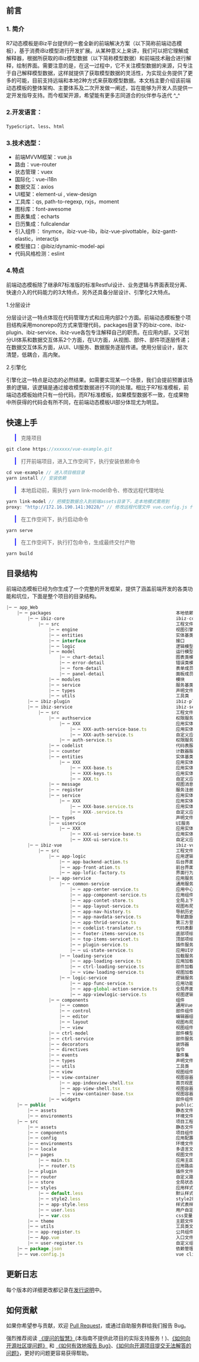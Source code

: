 ## 前言

### 1. 简介

R7动态模板是iBiz平台提供的一套全新的前端解决方案（以下简称前端动态模板），基于消费iBiz模型进行开发扩展。从某种意义上来讲，我们可以把它理解成解释器，根据所获取的iBiz模型数据（以下简称模型数据）和前端技术融合进行解释，绘制界面。需要注意的是，在这一过程中，它不关注模型数据的来源，只专注于自己解释模型数据，这样就提供了获取模型数据的灵活性，为实现业务提供了更多的可能，目前支持远端和本地2种方式来获取模型数据。本文档主要介绍该前端动态模板的整体架构、主要体系及二次开发做一阐述，旨在能够为开发人员提供一定开发指导支持。而今框架开源，希望能有更多志同道合的伙伴参与迭代 ^_^

### 2.开发语言：

`TypeScript`、`less`、`html`

### 3.技术选型：

- 前端MVVM框架：vue.js
- 路由：vue-router
- 状态管理：vuex
- 国际化：vue-i18n
- 数据交互：axios
- UI框架：element-ui , view-design
- 工具库：qs, path-to-regexp, rxjs，moment
- 图标库：font-awesome
- 图表集成：echarts
- 日历集成：fullcalendar
- 引入组件： tinymce，ibiz-vue-lib，ibiz-vue-pivottable，ibiz-gantt-elastic，interactjs
- 模型接口：@ibiz/dynamic-model-api 
- 代码风格检测：eslint

### 4.特点

前端动态模板除了继承R7标准版的标准Restful设计、业务逻辑与界面表现分离、快速介入的代码能力的3大特点，另外还具备分层设计、引擎化2大特点。

1.分层设计

分层设计这一特点体现在代码管理方式和应用内部2个方面。前端动态模板整个项目结构采用monorepo的方式来管理代码，packages目录下的ibiz-core、ibiz-plugin、ibiz-service、ibiz-vue各包专注解释自己的职责。在应用内部，又可划分UI体系和数据交互体系2个方面，在UI方面，从视图、部件、部件项逐层传递；在数据交互体系方面，从UI、UI服务、数据服务逐层传递。使用分层设计，层次清楚，低耦合，高内聚。

2.引擎化

引擎化这一特点是动态的必然结果。如需要实现某一个场景，我们会提前预置该场景的逻辑，该逻辑是通过接收模型数据进行不同的处理。相比于R7标准模板，前端动态模板始终只有一份代码，而R7标准模板，如果模型数据不一致，在成果物中所获得的代码会有所不同，在前端动态模板UI部分体现尤为明显。

## 快速上手

<blockquote style="border-color: blue;"><p>克隆项目</p></blockquote>

```javascript
git clone https://xxxxxx/vue-example.git
```

<blockquote style="border-color: blue;"><p>打开前端项目，进入工作空间下，执行安装依赖命令</p></blockquote>

```javascript
cd vue-example // 进入项目根目录
yarn install // 安装依赖
```

<blockquote style="border-color: blue;"><p>本地启动前，需执行 yarn link-model命令、修改远程代理地址</p></blockquote>

```javascript
yarn link-model // 把模型数据合入到前端assets目录下，走本地模式需用到
proxy: "http://172.16.190.141:30228/" // 修改远程代理文件 vue.config.js 代理地址
```

<blockquote style="border-color: blue;"><p>在工作空间下，执行启动命令</p></blockquote>

```
yarn serve
```

<blockquote style="border-color: blue;"><p>在工作空间下，执行打包命令，生成最终交付产物</p></blockquote>

```javascript
yarn build
```

## 目录结构

前端动态模板已经为你生成了一个完整的开发框架，提供了涵盖前端开发的各类功能和坑位，下面是整个项目的目录结构。

```javascript
|─ ─ app_Web
	|─ ─ packages												本地依赖包
		|─ ─ ibiz-core											ibiz-core核心依赖包
			|─ ─ src											工程文件夹
				|─ ─ engine										视图引擎
				|─ ─ entities									实体基类
				|─ ─ interface									接口
				|─ ─ logic										逻辑模型
				|─ ─ model										运行模型
					|─ ─ chart-detail							图表类模型
					|─ ─ error-detail							错误类模型
					|─ ─ form-detail							表单成员模型
					|─ ─ panel-detail							面板成员模型
				|─ ─ modules									模块
				|─ ─ service									服务基类
				|─ ─ types										声明文件
				|─ ─ utils										工具类
		|─ ─ ibiz-plugin										ibiz-plugin插件依赖包
		|─ ─ ibiz-service										ibiz-service服务依赖包
			|─ ─ src											工程文件夹
				|─ ─ authservice								权限服务
					|─ ─ XXX									应用实体名称
						|─ ─ XXX-auth-service-base.ts			应用实体权限服务文件
						|─ ─ XXX-auth-service.ts				自定义应用实体权限服务文件
					|─ ─ auth-service.ts						权限服务基类
				|─ ─ codelist									代码表服务
				|─ ─ counter									计数器服务
				|─ ─ entities									实体基类
					|─ ─ XXX									应用实体名称
						|─ ─ XXX-base.ts						应用实体基类文件
						|─ ─ XXX-keys.ts						应用实体属性文件
						|─ ─ XXX.ts								自定义应用实体文件	
				|─ ─ message									视图消息服务
				|─ ─ register									服务注册中心
				|─ ─ service									应用实体服务
					|─ ─ XXX									应用实体名称
						|─ ─ XXX-base.service.ts				应用实体服务文件
						|─ ─ XXX-.service.ts					自定义应用实体服务文件
				|─ ─ types										声明文件
				|─ ─ uiservice									UI服务
					|─ ─ XXX									应用实体名称
						|─ ─ XXX-ui-service-base.ts				应用实体UI服务文件
						|─ ─ XXX-ui-service.ts					自定义应用实体UI服务文件
		|─ ─ ibiz-vue											ibiz-vue Vue组件依赖包
			|─ ─ src											工程文件夹
				|─ ─ app-logic									应用逻辑
					|─ ─ app-backend-action.ts					后台界面行为
					|─ ─ app-front-ation.ts						前台界面行为
					|─ ─ app-lofic-factory.ts					界面行为工厂
				|─ ─ app-service								应用服务
					|─ ─ common-service							通用服务
						|─ ─ app-center-service.ts				应用中心服务
						|─ ─ app-component-sercice.ts			应用组件服务
						|─ ─ app-contet-store.ts				全局上下文仓库基类
						|─ ─ app-layout-service.ts				视图布局服务
						|─ ─ app-nav-history.ts					导航历史记录项
						|─ ─ app-navdata-service.ts				导航数据服务
						|─ ─ app-thrid-service.ts				第三方登录服务
						|─ ─ codelist-translator.ts				代码表翻译服务
						|─ ─ footer-items-service.ts			底部项绘制服务
						|─ ─ top-items-servicet.ts				顶部项绘制服务
						|─ ─ plugin-service.ts					插件服务
						|─ ─ ui-state-service.ts				应用UI状态管理服务
					|─ ─ loading-service						加载服务
						|─ ─ app-loading-service.ts				应用加载服务
						|─ ─ ctrl-loading-service.ts			部件加载服务
						|─ ─ view-loading-service.ts			视图加载服务
					|─ ─ logic-service							逻辑服务
						|─ ─ app-func-service.ts				应用功能服务
						|─ ─ app-global-action-service.ts		全局界面行为服务
						|─ ─ app-viewlogic-service.ts			视图逻辑服务
				|─ ─ components									组件
					|─ ─ common									通用Vue组件
					|─ ─ control								部件组件
					|─ ─ editor									编辑器组件
					|─ ─ layout									视图布局组件
					|─ ─ view									视图组件
				|─ ─ ctrl-model									部件模型类
				|─ ─ ctrl-service								部件服务
				|─ ─ decorators									装饰器
				|─ ─ directives									指令
				|─ ─ events										事件集
				|─ ─ types										声明文件
				|─ ─ utils										工具类
				|─ ─ view										视图组件基类
				|─ ─ view-container								视图容器
					|─ ─ app-indexview-shell.tsx				首页视图容器
					|─ ─ app-view-shell.tsx						视图容器
					|─ ─ view-container-base.tsx				视图容器基类
				|─ ─ widgets									部件组件基类
	|─ ─ public													public文件夹
		|─ ─ assets												静态文件夹
		|─ ─ environments										环境文件
	|─ ─ src													项目工程文件夹
		|─ ─ assets												静态文件夹
		|─ ─ components											项目组件
		|─ ─ config												应用配置
		|─ ─ environments										环境文件
		|─ ─ locale												多语言文件
		|─ ─ pages												视图文件
			|─ ─ main.ts										应用主函数入口
			|─ ─ router.ts										应用路由管理
		|─ ─ plugin												插件文件夹
		|─ ─ router												自定义路由配置
		|─ ─ store												全局状态管理
		|─ ─ styles												应用样式文件夹
			|─ ─ default.less									默认样式
			|─ ─ style2.less									style2样式
			|─ ─ app-style.less									样式表样式
			|─ ─ user.less										用户自定义样式
			|─ ─ var.css										css变量定义文件
		|─ ─ theme												主题文件夹
		|─ ─ utils												工具类文件
        |─ ─ app-register.ts									公共组件全局注册
        |─ ─ App.vue											入口文件
        |─ ─ user-register.ts									自定义组件全局注册
	|─ ─ package.json											依赖管理文件
	|─ ─ vue.config.js											vue cli配置
```

## 更新日志

每个版本的详细更改都记录在[发行说明](CHANGELOG.md)中。

## 如何贡献

如果你希望参与贡献，欢迎 [Pull Request](<http://demo.ibizlab.cn/ibiz_r7/vue_r7/issues/new>)，或通过自助服务群给我们报告 Bug。

强烈推荐阅读 [《提问的智慧》](https://github.com/ryanhanwu/How-To-Ask-Questions-The-Smart-Way)(本指南不提供此项目的实际支持服务！)、[《如何向开源社区提问题》](https://github.com/seajs/seajs/issues/545) 和 [《如何有效地报告 Bug》](https://www.chiark.greenend.org.uk/~sgtatham/bugs-cn.html)、[《如何向开源项目提交无法解答的问题》](https://zhuanlan.zhihu.com/p/25795393)，更好的问题更容易获得帮助。